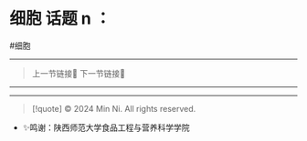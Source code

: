 # 细胞 话题 n ：
#细胞

---

> 上一节链接🔗 
> 下一节链接🔗 

---


---
> [!quote] © 2024 Min Ni. All rights reserved.

- ✨鸣谢：陕西师范大学食品工程与营养科学学院
